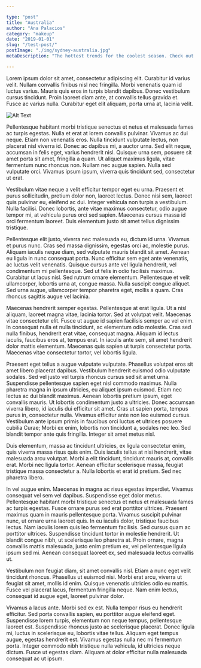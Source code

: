 ```yaml
---

type: "post"
title: "Australia"
author: "Ana Palacios"
category: "makeup"
date: "2019-01-01"
slug: "/test-post/"
postImage: "./img/sydney-australia.jpg"
metaDescription: "The hottest trends for the coolest season. Check out Tyra product picks and get inspired this holiday season!"

---
```


Lorem ipsum dolor sit amet, consectetur adipiscing elit. Curabitur id varius velit. Nullam convallis finibus nisl nec fringilla. Morbi venenatis quam id luctus varius. Mauris quis eros in turpis blandit dapibus. Donec vestibulum cursus tincidunt. Proin laoreet diam ante, at convallis tellus gravida et. Fusce ac varius nulla. Curabitur eget elit aliquam, porta urna at, lacinia velit.

![Alt Text](./img/balloons.jpg)

Pellentesque habitant morbi tristique senectus et netus et malesuada fames ac turpis egestas. Nulla et erat at lorem convallis pulvinar. Vivamus ac dui neque. Etiam non venenatis eros. Nulla tincidunt vulputate lectus, non placerat nisl viverra id. Donec ac dapibus mi, a auctor urna. Sed elit neque, accumsan in felis eget, varius hendrerit nisl. Quisque urna sem, posuere sit amet porta sit amet, fringilla a quam. Ut aliquet maximus ligula, vitae fermentum nunc rhoncus non. Nullam nec augue sapien. Nulla sed vulputate orci. Vivamus ipsum ipsum, viverra quis tincidunt sed, consectetur ut erat.

Vestibulum vitae neque a velit efficitur tempor eget eu urna. Praesent et purus sollicitudin, pretium dolor non, laoreet lectus. Donec nisi sem, laoreet quis pulvinar eu, eleifend ac dui. Integer vehicula non turpis a vestibulum. Nulla facilisi. Donec lobortis, ante vitae maximus consectetur, odio augue tempor mi, at vehicula purus orci sed sapien. Maecenas cursus massa id orci fermentum laoreet. Duis elementum justo sit amet tellus dignissim tristique.

Pellentesque elit justo, viverra nec malesuada eu, dictum id urna. Vivamus et purus nunc. Cras sed massa dignissim, egestas orci ac, molestie purus. Aliquam iaculis neque diam, sed vulputate mauris blandit sit amet. Aenean eu ligula in nunc consequat porta. Nunc efficitur sem eget ante venenatis, ac luctus velit venenatis. Quisque cursus ante vel ligula hendrerit, vel condimentum mi pellentesque. Sed ut felis in odio facilisis maximus. Curabitur ut lacus nisl. Sed rutrum ornare elementum. Pellentesque et velit ullamcorper, lobortis urna at, congue massa. Nulla suscipit congue aliquet. Sed urna augue, ullamcorper tempor pharetra eget, mollis a quam. Cras rhoncus sagittis augue vel lacinia.

Maecenas hendrerit semper egestas. Pellentesque at erat ligula. Ut a nisl aliquam, laoreet magna vitae, lacinia tortor. Sed at volutpat velit. Maecenas vitae consectetur elit. Fusce ut augue id sapien facilisis semper ac vel enim. In consequat nulla et nulla tincidunt, ac elementum odio molestie. Cras sed nulla finibus, hendrerit erat vitae, consequat magna. Aliquam id lectus iaculis, faucibus eros at, tempus erat. In iaculis ante sem, sit amet hendrerit dolor mattis elementum. Maecenas quis sapien ut turpis consectetur porta. Maecenas vitae consectetur tortor, vel lobortis ligula.

Praesent eget tellus a augue vulputate vulputate. Phasellus volutpat eros sit amet libero placerat dapibus. Vestibulum hendrerit euismod odio vulputate sodales. Sed vel justo vel turpis rhoncus cursus sed sit amet urna. Suspendisse pellentesque sapien eget nisl commodo maximus. Nulla pharetra magna in ipsum ultricies, eu aliquet ipsum euismod. Etiam nec lectus ac dui blandit maximus. Aenean lobortis pretium ipsum, eget convallis mauris. Ut lobortis condimentum justo a ultricies. Donec accumsan viverra libero, id iaculis dui efficitur sit amet. Cras ut sapien porta, tempus purus in, consectetur nulla. Vivamus efficitur ante non leo euismod cursus. Vestibulum ante ipsum primis in faucibus orci luctus et ultrices posuere cubilia Curae; Morbi ex enim, lobortis non tincidunt a, sodales nec leo. Sed blandit tempor ante quis fringilla. Integer sit amet metus nisl.

Duis elementum, massa ac tincidunt ultricies, ex ligula consectetur enim, quis viverra massa risus quis enim. Duis iaculis tellus at nisi hendrerit, vitae malesuada arcu volutpat. Morbi a elit tincidunt, tincidunt mauris at, convallis erat. Morbi nec ligula tortor. Aenean efficitur scelerisque massa, feugiat tristique massa consectetur a. Nulla lobortis et erat id pretium. Sed nec pharetra libero.

In vel augue enim. Maecenas in magna ac risus egestas imperdiet. Vivamus consequat vel sem vel dapibus. Suspendisse eget dolor metus. Pellentesque habitant morbi tristique senectus et netus et malesuada fames ac turpis egestas. Fusce ornare purus sed erat porttitor ultrices. Praesent maximus quam in mauris pellentesque porta. Vivamus suscipit pulvinar nunc, ut ornare urna laoreet quis. In eu iaculis dolor, tristique faucibus lectus. Nam iaculis lorem quis leo fermentum facilisis. Sed cursus quam ac porttitor ultrices. Suspendisse tincidunt tortor in molestie hendrerit. Ut blandit congue nibh, ut scelerisque leo pharetra at. Proin ornare, magna convallis mattis malesuada, justo enim pretium ex, vel pellentesque ligula ipsum sed mi. Aenean consequat laoreet ex, sed malesuada lectus convallis ut.

Vestibulum non feugiat diam, sit amet convallis nisl. Etiam a nunc eget velit tincidunt rhoncus. Phasellus ut euismod nisi. Morbi erat arcu, viverra ut feugiat sit amet, mollis id enim. Quisque venenatis ultricies odio eu mattis. Fusce vel placerat lacus, fermentum fringilla neque. Nam enim lectus, consequat id augue eget, laoreet pulvinar dolor.

Vivamus a lacus ante. Morbi sed ex est. Nulla tempor risus eu hendrerit efficitur. Sed porta convallis sapien, eu porttitor augue eleifend eget. Suspendisse lorem turpis, elementum non neque tempus, pellentesque laoreet est. Suspendisse rhoncus justo ac scelerisque placerat. Donec ligula mi, luctus in scelerisque eu, lobortis vitae tellus. Aliquam eget tempus augue, egestas hendrerit est. Vivamus egestas nulla nec mi fermentum porta. Integer commodo nibh tristique nulla vehicula, id ultricies neque dictum. Fusce ut egestas diam. Aliquam at dolor efficitur nulla malesuada consequat ac ut ipsum. 
